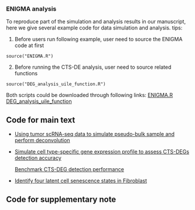 ### ENIGMA analysis
To reproduce part of the simulation and analysis results in our manuscript, here we give several example code for data simulation and analysis.
tips:
1. Before users run following example, user need to source the ENIGMA code at first
```
source("ENIGMA.R")
```
2. Before running the CTS-DE analysis, user need to source related functions
```
source("DEG_analysis_uile_function.R")
```
Both scripts could be downloaded through following links:
[ENIGMA.R](https://github.com/WWXkenmo/ENIGMA/blob/main/ENIGMA_analysis/ENIGMA.R)
[DEG_analysis_uile_function](https://github.com/WWXkenmo/ENIGMA/blob/main/ENIGMA_analysis/DEG_analysis_uile_function.R)

## Code for main text
* [Using tumor scRNA-seq data to simulate pseudo-bulk sample and perform deconvolution](https://github.com/WWXkenmo/ENIGMA/blob/main/ENIGMA_analysis/Simulation%20(scRNA-seq).R)

* [Simulate cell type-specific gene expression profile to assess CTS-DEGs detection accuracy](https://github.com/WWXkenmo/ENIGMA/blob/main/ENIGMA_analysis/Simulation%20(DEG).R)
   
  [Benchmark CTS-DEG detection performance](https://github.com/WWXkenmo/ENIGMA/blob/main/ENIGMA_analysis/DEG_analysis.R)

* [Identify four latent cell senescence states in Fibroblast](https://github.com/WWXkenmo/ENIGMA/blob/main/ENIGMA_analysis/latentCellState.R)

## Code for supplementary note
